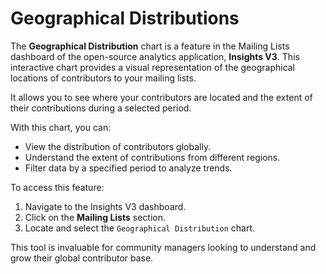 # Geographical Distributions

The **Geographical Distribution** chart is a feature in the Mailing Lists dashboard of the open-source analytics application, **Insights V3**. This interactive chart provides a visual representation of the geographical locations of contributors to your mailing lists.

It allows you to see where your contributors are located and the extent of their contributions during a selected period.

With this chart, you can:

* View the distribution of contributors globally.
* Understand the extent of contributions from different regions.
* Filter data by a specified period to analyze trends.

To access this feature:

1. Navigate to the Insights V3 dashboard.
2. Click on the **Mailing Lists** section.
3. Locate and select the `Geographical Distribution` chart.

This tool is invaluable for community managers looking to understand and grow their global contributor base.
